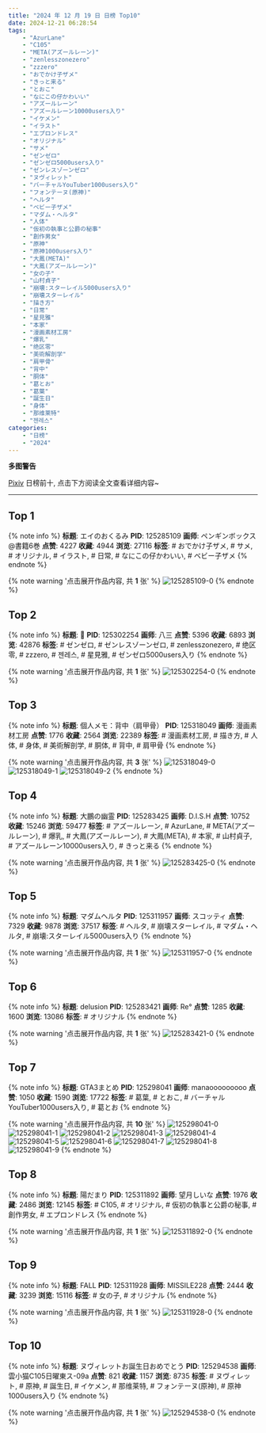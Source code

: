 ```yaml
---
title: "2024 年 12 月 19 日 日榜 Top10"
date: 2024-12-21 06:28:54
tags:
    - "AzurLane"
    - "C105"
    - "META(アズールレーン)"
    - "zenlesszonezero"
    - "zzzero"
    - "おでかけ子ザメ"
    - "きっと来る"
    - "とおこ"
    - "なにこの仔かわいい"
    - "アズールレーン"
    - "アズールレーン10000users入り"
    - "イケメン"
    - "イラスト"
    - "エプロンドレス"
    - "オリジナル"
    - "サメ"
    - "ゼンゼロ"
    - "ゼンゼロ5000users入り"
    - "ゼンレスゾーンゼロ"
    - "ヌヴィレット"
    - "バーチャルYouTuber1000users入り"
    - "フォンテーヌ(原神)"
    - "ヘルタ"
    - "ベビー子ザメ"
    - "マダム・ヘルタ"
    - "人体"
    - "仮初の執事と公爵の秘事"
    - "創作男女"
    - "原神"
    - "原神1000users入り"
    - "大鳳(META)"
    - "大鳳(アズールレーン)"
    - "女の子"
    - "山村貞子"
    - "崩壊:スターレイル5000users入り"
    - "崩壊スターレイル"
    - "描き方"
    - "日常"
    - "星見雅"
    - "本家"
    - "漫画素材工房"
    - "爆乳"
    - "绝区零"
    - "美術解剖学"
    - "肩甲骨"
    - "背中"
    - "胴体"
    - "葛とお"
    - "葛葉"
    - "誕生日"
    - "身体"
    - "那维莱特"
    - "젠레스"
categories:
    - "日榜"
    - "2024"
---
```


<i class="fa fa-triangle-exclamation"></i>**多图警告**<i class="fa fa-triangle-exclamation"></i>

[Pixiv](https://www.pixiv.net/) 日榜前十, 点击下方阅读全文查看详细内容~

<!-- more -->

---

## Top 1

{% note info %}
**标题**: エイのおくるみ
**PID**: 125285109 **画师**: ペンギンボックス@書籍6巻
**点赞**: 4227 **收藏**: 4944 **浏览**: 27116
**标签**: # おでかけ子ザメ, # サメ, # オリジナル, # イラスト, # 日常, # なにこの仔かわいい, # ベビー子ザメ
{% endnote %}

{% note warning '点击展开作品内容, 共 **1** 张' %}
![125285109-0](https://i.pixiv.re/img-original/img/2024/12/18/00/44/51/125285109_p0.jpg)
{% endnote %}

## Top 2

{% note info %}
**标题**: 🌸
**PID**: 125302254 **画师**: 八三
**点赞**: 5396 **收藏**: 6893 **浏览**: 42876
**标签**: # ゼンゼロ, # ゼンレスゾーンゼロ, # zenlesszonezero, # 绝区零, # zzzero, # 젠레스, # 星見雅, # ゼンゼロ5000users入り
{% endnote %}

{% note warning '点击展开作品内容, 共 **1** 张' %}
![125302254-0](https://i.pixiv.re/img-original/img/2024/12/18/19/00/04/125302254_p0.png)
{% endnote %}

## Top 3

{% note info %}
**标题**: 個人メモ：背中（肩甲骨）
**PID**: 125318049 **画师**: 漫画素材工房
**点赞**: 1776 **收藏**: 2564 **浏览**: 22389
**标签**: # 漫画素材工房, # 描き方, # 人体, # 身体, # 美術解剖学, # 胴体, # 背中, # 肩甲骨
{% endnote %}

{% note warning '点击展开作品内容, 共 **3** 张' %}
![125318049-0](https://i.pixiv.re/img-original/img/2024/12/19/06/00/09/125318049_p0.jpg)
![125318049-1](https://i.pixiv.re/img-original/img/2024/12/19/06/00/09/125318049_p1.jpg)
![125318049-2](https://i.pixiv.re/img-original/img/2024/12/19/06/00/09/125318049_p2.jpg)
{% endnote %}

## Top 4

{% note info %}
**标题**: 大鵬の幽霊
**PID**: 125283425 **画师**: D.I.S.H
**点赞**: 10752 **收藏**: 15246 **浏览**: 59477
**标签**: # アズールレーン, # AzurLane, # META(アズールレーン), # 爆乳, # 大鳳(アズールレーン), # 大鳳(META), # 本家, # 山村貞子, # アズールレーン10000users入り, # きっと来る
{% endnote %}

{% note warning '点击展开作品内容, 共 **1** 张' %}
![125283425-0](https://i.pixiv.re/img-original/img/2024/12/18/00/00/20/125283425_p0.jpg)
{% endnote %}

## Top 5

{% note info %}
**标题**: マダムヘルタ
**PID**: 125311957 **画师**: スコッティ
**点赞**: 7329 **收藏**: 9878 **浏览**: 37517
**标签**: # ヘルタ, # 崩壊スターレイル, # マダム・ヘルタ, # 崩壊:スターレイル5000users入り
{% endnote %}

{% note warning '点击展开作品内容, 共 **1** 张' %}
![125311957-0](https://i.pixiv.re/img-original/img/2024/12/19/00/00/52/125311957_p0.jpg)
{% endnote %}

## Top 6

{% note info %}
**标题**: delusion
**PID**: 125283421 **画师**: Re°
**点赞**: 1285 **收藏**: 1600 **浏览**: 13086
**标签**: # オリジナル
{% endnote %}

{% note warning '点击展开作品内容, 共 **1** 张' %}
![125283421-0](https://i.pixiv.re/img-original/img/2024/12/18/00/00/19/125283421_p0.png)
{% endnote %}

## Top 7

{% note info %}
**标题**: GTA3まとめ
**PID**: 125298041 **画师**: manaooooooooo
**点赞**: 1050 **收藏**: 1590 **浏览**: 17722
**标签**: # 葛葉, # とおこ, # バーチャルYouTuber1000users入り, # 葛とお
{% endnote %}

{% note warning '点击展开作品内容, 共 **10** 张' %}
![125298041-0](https://i.pixiv.re/img-original/img/2024/12/18/15/51/36/125298041_p0.png)
![125298041-1](https://i.pixiv.re/img-original/img/2024/12/18/15/51/36/125298041_p1.png)
![125298041-2](https://i.pixiv.re/img-original/img/2024/12/18/15/51/36/125298041_p2.png)
![125298041-3](https://i.pixiv.re/img-original/img/2024/12/18/15/51/36/125298041_p3.png)
![125298041-4](https://i.pixiv.re/img-original/img/2024/12/18/15/51/36/125298041_p4.png)
![125298041-5](https://i.pixiv.re/img-original/img/2024/12/18/15/51/36/125298041_p5.png)
![125298041-6](https://i.pixiv.re/img-original/img/2024/12/18/15/51/36/125298041_p6.png)
![125298041-7](https://i.pixiv.re/img-original/img/2024/12/18/15/51/36/125298041_p7.png)
![125298041-8](https://i.pixiv.re/img-original/img/2024/12/18/15/51/36/125298041_p8.png)
![125298041-9](https://i.pixiv.re/img-original/img/2024/12/18/15/51/36/125298041_p9.png)
{% endnote %}

## Top 8

{% note info %}
**标题**: 陽だまり
**PID**: 125311892 **画师**: 望月しいな
**点赞**: 1976 **收藏**: 2486 **浏览**: 12145
**标签**: # C105, # オリジナル, # 仮初の執事と公爵の秘事, # 創作男女, # エプロンドレス
{% endnote %}

{% note warning '点击展开作品内容, 共 **1** 张' %}
![125311892-0](https://i.pixiv.re/img-original/img/2024/12/19/00/00/33/125311892_p0.jpg)
{% endnote %}

## Top 9

{% note info %}
**标题**: FALL
**PID**: 125311928 **画师**: MISSILE228
**点赞**: 2444 **收藏**: 3239 **浏览**: 15116
**标签**: # 女の子, # オリジナル
{% endnote %}

{% note warning '点击展开作品内容, 共 **1** 张' %}
![125311928-0](https://i.pixiv.re/img-original/img/2024/12/19/00/00/44/125311928_p0.jpg)
{% endnote %}

## Top 10

{% note info %}
**标题**: ヌヴィレットお誕生日おめでとう
**PID**: 125294538 **画师**: 雲小猫C105日曜東ス-09a
**点赞**: 821 **收藏**: 1157 **浏览**: 8735
**标签**: # ヌヴィレット, # 原神, # 誕生日, # イケメン, # 那维莱特, # フォンテーヌ(原神), # 原神1000users入り
{% endnote %}

{% note warning '点击展开作品内容, 共 **1** 张' %}
![125294538-0](https://i.pixiv.re/img-original/img/2024/12/18/12/08/33/125294538_p0.jpg)
{% endnote %}
